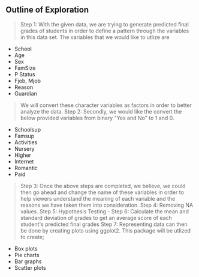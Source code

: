 ## Outline of Exploration 

> Step 1: With the given data, we are trying to generate predicted final grades of students in order to define a pattern through the variables in this data set. The variables that we would like to utlize are 
- School
- Age
- Sex
- FamSize
- P Status
- Fjob, Mjob
- Reason
- Guardian
> We will convert these character variables as factors in order to better analyze the data.
> Step 2: Secondly, we would like the convert the below provided variables from binary "Yes and No" to 1 and 0.
- Schoolsup
- Famsup
- Activities
- Nursery
- Higher
- Internet
- Romantic
- Paid
> Step 3: Once the above steps are completed, we believe, we could then go ahead and change the name of these variables in order to help viewers understand the meaning of each variable and the reasons we have taken them into consideration.
> Step 4: Removing NA values.
> Step 5: Hypothesis Testing - 
> Step 6: Calculate the mean and standard deviation of grades to get an average score of each student's predicted final grades
> Step 7: Representing data can then be done by creating plots using ggplot2. This package will be utlized to create;
- Box plots
- Pie charts
- Bar graphs 
- Scatter plots 
